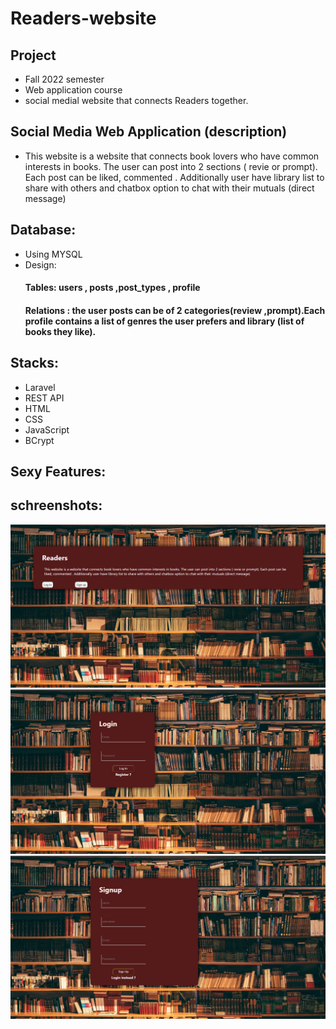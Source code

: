 # Readers-website

## Project
* Fall 2022 semester
* Web application course
* social medial website that connects Readers together.
## Social Media Web Application (description)
* This website is a website that connects book lovers who have common interests in books. 
The user can post into 2 sections ( revie or prompt). Each post can be liked, commented .
Additionally user have library list to share with others and chatbox option to chat with their mutuals (direct message)

## Database:
* Using MYSQL
* Design:
  ####  Tables: users , posts ,post_types , profile
  ####  Relations : the user posts can be of 2 categories(review ,prompt).Each profile contains a list of genres the user prefers and library (list of books they like).
## Stacks:
* Laravel
* REST API
* HTML
* CSS
* JavaScript
* BCrypt

## Sexy Features:



## schreenshots:
![My Image](https://github.com/larissa-abboud/Readers-website/blob/readers_beta/screenshots/page1.png)
![My Image](https://github.com/larissa-abboud/Readers-website/blob/readers_beta/screenshots/pag2.png)
![My Image](https://github.com/larissa-abboud/Readers-website/blob/readers_beta/screenshots/pag3.png)
